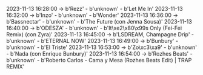 2023-11-13 16:28:00 -> b'Rezz' - b'unknown' - b'Let Me In'
2023-11-13 16:32:00 -> b'Inzo' - b'unknown' - b'Wonder'
2023-11-13 16:36:00 -> b'Bassnectar' - b'unknown' - b'The Future (con Jenna Sousa)'
2023-11-13 16:40:00 -> b'ODESZA' - b'unknown' - b'It\xe2\x80\x99s Only (Fei-Fei Remix) (con Zyra)'
2023-11-13 16:45:00 -> b'LSDREAM, Champagne Drip' - b'unknown' - b'ETERNAL NOW'
2023-11-13 16:49:00 -> b'Bunbury' - b'unknown' - b'El Triste'
2023-11-13 16:53:00 -> b'Zo\xc3\xa9' - b'unknown' - b'Nada (con Enrique Bunbury)'
2023-11-13 16:54:00 -> b'Rozhes Beats' - b'unknown' - b'Roberto Carlos - Cama y Mesa (Rozhes Beats Edit) | TRAP REMIX'
